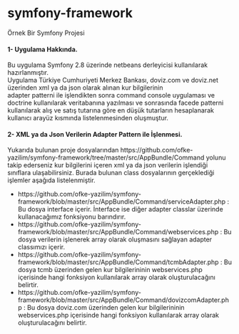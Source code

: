 # symfony-framework
Örnek Bir Symfony Projesi

<h4>1- Uygulama Hakkında.</h4>
Bu uygulama Symfony 2.8 üzerinde netbeans derleyicisi kullanılarak hazırlanmıştır.<br>
Uygulama Türkiye Cumhuriyeti Merkez Bankası, doviz.com ve doviz.net üzerinden xml ya da json olarak alınan kur bilgilerinin<br>
adapter patterni ile işlendikten sonra command console uygulaması ve doctrine kullanılarak veritabanına yazılması ve sonrasında facede patterni kullanılarak  alış ve satış tutarına göre en düşük tutarların hesaplanarak kullanıcı arayüz kısmında listelenmesinden oluşmuştur.

<h4>2- XML ya da Json Verilerin Adapter Pattern ile İşlenmesi.</h4>
Yukarıda bulunan proje dosyalarından https://github.com/ofke-yazilim/symfony-framework/tree/master/src/AppBundle/Command yolunu takip ederseniz 
kur bilgilerini içeren xml ya da json verilerin işlendiği sınıflara ulaşabilirsiniz. Burada bulunan class dosyalarının gerçeklediği işlemler aşağıda 
listelenmiştir.
<br>
<ul>
<li>https://github.com/ofke-yazilim/symfony-framework/blob/master/src/AppBundle/Command/serviceAdapter.php : Bu dosya interface içerir. 
    İnterface ise diğer adapter classlar üzerinde kullanacağımız fonksiyonu barındırır.</li>
<li>https://github.com/ofke-yazilim/symfony-framework/blob/master/src/AppBundle/Command/webservices.php : Bu dosya verilerin işlenerek array olarak oluşmasını sağlayan adapter classımızı içerir.</li>
<li>https://github.com/ofke-yazilim/symfony-framework/blob/master/src/AppBundle/Command/tcmbAdapter.php : Bu dosya tcmb üzerinden gelen kur bilgilerininin webservices.php içerisinde 
    hangi fonksiyon kullanılarak array olarak oluşturulacağını belirtir.</li>
<li>https://github.com/ofke-yazilim/symfony-framework/blob/master/src/AppBundle/Command/dovizcomAdapter.php : Bu dosya doviz.com üzerinden gelen kur bilgilerininin webservices.php içerisinde 
    hangi fonksiyon kullanılarak array olarak oluşturulacağını belirtir.</li>
</ul>